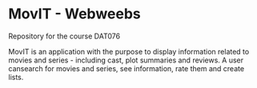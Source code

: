# MovIT - Webweebs
Repository for the course DAT076

MovIT  is  an  application  with  the  purpose  to  display  information  related  to movies  and  series  -  including  cast,  plot  summaries  and  reviews.   A  user  cansearch for movies and series, see information, rate them and create lists.


